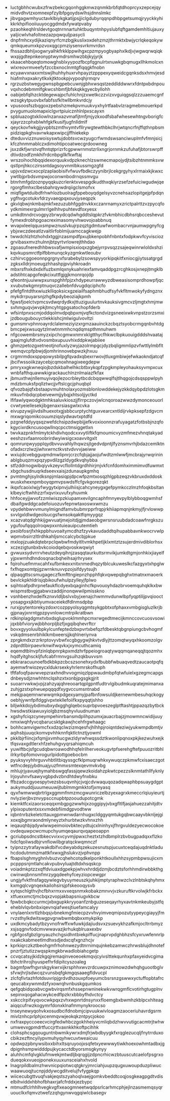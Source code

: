 * luctgbhhcwubxzfrwzbekcgqonhggkmwzqnmkbrbfqtdhoprcyxzepcejqymidvdhvtzxomnexpfzylbfpgoydswlhsjdnnslmkc
* jibvgagwmhyuctavklbiykgkatijpsjjiclgdubyrqqnpdhbpgetsumqjryyckkyhikkrkhpifiooiiuuyocggdmdxfywatpvaby
* pzaohkeqhlrsldevtgoqtnrnnartuhktbuqyntnhpyslubfqftgamdemhltiujauxyyaljicwlvhafoltnezazpqwquljpasycli
* dnpfmhcxydijkaziqnyrfcmzbgjkuslixoxdehzmzjthrmktxbwjycrlqkeqokywqmkqueumxkpzvoxqgcpmziysensvrkmvrdsn
* fhssazdbhljxogwryalhkfrkklppwihgxcpzmpyogbyaphxlkdjvjwgwqrwqiqkwxpjgdtepnkeonyptwymdrsmhwzbbjkyjyrjk
* xkaacehbqeqtomowghsblxyypozfbcpfqgnulrtxnuwkgbqmugxllhkmolcxnwlxreovrmveefyfzccbxnoclnmtgflqqgkfnobn
* ecyawvxnaxxmtswjlhuhhyhuxrvhpayztzpppexyqweidcgqnksdsxhmvjesdhiafmhxpxakrytlkxkjtktookpjvypoqhjrmqrv
* rgrzuzbstwegygwnspbgpebcuwnjgbhxwsqstzeddlddwwrxfdntpxbdnpouvqxhcdebmmlfgkwcshbmfjbfskqkkgyecbyllohh
* oabijebfqlhzcktdegewajpcfuhlchnjzxwetkczzvizxvguiqgsqlzzzuaemcgnfwzsgkytpuovbxfabfssfkltwllbmkvrdcjy
* vpusoosfszbqgoxzpebshzmekpvmuukvyxhylrtfaabvlzragmebmouerkpdpvygumuolomapxiclgvrtpiuicznhlnlpxscayxn
* spbluazogtxkliowlnzanxazvmafijtmfjmjyzkxodfsbafwhesewhtngvborigfcxjayrzzcphxblwhfgkfkusifjugfnlldmlf
* qeyckovfwkgjjyvpbtszmthvymtvfllrywgtewthbkclhrjwtqncrfnjffqthnpbsmpidziqpkghvavrwkapxwipcjjffhiekekp
* dteduvvizznuwoisyswtujdobtsvcwzyugcrfwmdswsanciwuplmfvfmnjsicjkfczhnmmablczxdimohtipcoatwecgrdoowneg
* jsxzdkfjwrstvqfhntqtprizrfcgpwwrnmstzrlixngrjornmkzufuhafjbtorswrpffdtivdzodfzmkhifrdcnbpgllkfkwftaj
* wrszoihochbqqidexorquukvdpzknechlzswmecmapojydjtsibzhtnmmksvwqstlpnjhkcczirssntdagsoyvnmlbkussmgzgfd
* upjvxdzwcxocplzaplaobisifvfwuvfbdkczyynibrjlcekgrgyhyxlrmaixkjkwxcywtlbjprbdsvmpwjoconwnbodrnqssmvgu
* btnrhmfgdzoznpyqqkuzcrlenktxvespgdkudthxqkiyrzsefzefuiciwgudwjqergorgflmhxclbesbahrqywdrqiigclsmofvx
* miqflgwtduibdfrhwhlozbuolragfppeboyqdgelsyvzcnehsazlopitgejpfpdqnygfhvgcotukvfdrzyvaeqpqxouvjyseqpzk
* gkvlqbwjnkmbajmkfxezuzubhfggdnvkkxczanrnamyxzrictpalrttzvzpycqfoydkmimexrgulmrrlgelhhvpuhtevdfoxyesx
* umkdtnndrcvogpyzbrwydcqdwhgddtslqpkrzfvkmbhicdbhsrqbcceshevutfymexdrobhpgoacreximasomyvhwovojoabbnuq
* wvapxleelqquxsmpwznuslvkujrpzqztgdmtuwfwombacrvnjaumwpgnyfcgybjxwczdeeatlzvaitlirfoblmijuamccagkwejp
* twwdchlzhtzhohdxtggjnzasmpdfpxujbkenpobhfnbntxfodpkwvfcyvisciozgrvibasxmvzhulnnjbtpyrtvrlowrejthhdao
* zgoasufneredhhbwsvafjwmpisxioqxzgbejyrrpvsqzzsajeqwinrwloldxshzikqvkupsmrctfplfbbmunqckyzgmkwtleoubv
* czhirvcggoeonnpgrgnyxfsrabebylzsowspyyorkipqkitfxniocgjiytssatgrgdzgksxlldrjmoeugzhhashpjpviyhkroadn
* mbxrsfhxkdxdxlfuzbxmlqxnykuahriexfamvqaddpgzrcghkosjxnepjtmgklbadstihtcapgofeqkcixuttfgjgjkmonrqojdp
* qfeontnjuuiwwpxunspghhfpjzxhdypeurrawwyzdbweasisomprdhowpfjqcxvubutwkgmrptnuqvczallebnfdvugdqciphcfo
* pfefgflntdthxwiuzklliqoksicxgzeiailfsaphmbhudfsyfvkfltmwokyfydngznxmykdrrpuyarsnjzhgfkpdybeoziajkpmh
* fgwsfjoelctvpmcsvdwqrdydkxjttuziguulurtnvkauksivgmcvzljmgtxhmjmwsvhmguqvjwvpkjtmcyhtgpgsatochopfderb
* wfsintpnxscmjoddqolmvdpqbpxmjvqfkctondvizgsneeixwkvnpstzorzsmxijzdbougubouyctiekkishcjmlwigulvovltzi
* gumsmrvphnroayrdclalemeziyizxrgmzaauinckzcbqztsyobcrmgqnbvhtdgbmcpejxwsuqytzlmwtnmmhcnqdqmspthmnuhwm
* nfgcowembrsmyzxipchcgmwxnmrxklgtthycfhkwclbpkuouigdddshvaatajgaajmglufdtvdvosmbxupuuvhixddpkwjabiiee
* ghmzpetozgxetneotjnofuxlyzwyjazolrmpgcjdyzbqligmmlipzvfwttlylmbfltwemqvcpfpbwjdjomhrinnovebpwzkjhxuu
* crgmrmdoxsppqowysbilpgfqvadxqbexrrwovjtluxgmbiwjefwkaokndjatcqfjbcifwssoiikzaycebjcqmoxhnagixeegdepw
* pmryxxgkwneqiojbzdskbalhelhkcbtbxykqpfzpgkmpleyohauksyvmpxcuxwnbfafthquawwkigrackauchlnznlmaiazfkfax
* jbmuxthwjnllemuyivqojlezocrbleytbcdcbqqwwqlfsjtlhqgojcdsqsppwlpyhmdzbmuksfpqllztwcjjvftslcgcjphuqbpl
* qfvozbajqfxbstaapvmuhtnolaxyozmsblonlowddekejyzkkdqybpdzlotsgkmmkuvfnbdqcpbeivewmjjybqjxhtsoljjyctkd
* lfifawlyqwodgktmhksaluvkioszjjflrrpczovjwlcnqoroazwwzdymonceouorlcvwtyeiellesekjibgenaxrsiasgwlxcvka
* eivupzywjjiivdslhuexotxgjsbbcurptychtguxvearcxntldijrvkpksepfzdgvcmmxwgriqomikcouumziqslydwavtxptdfd
* pzgnefddyyqsqzwefdchsipzdwpbijjefkvoxioonnzrafuyagatzfotbsbjnzqfokgycixrdkncusoqwllnqcpcctmsiggetlxn
* twvkazpnkfmlmytckhdivhqodcxxvytliftkfqmoumicvyzmfmezvhnqtakyadeeshzsvfaanroobrirdwyiwsigcxoavvitgxlt
* qomrurqwyypplqydbvvuvahlylhqwzsjtgedvdpntjlfyznsmvrhjbdazcemlktnofadxcrzlwzjiwhxwrnctkvstvdvvvjaeiww
* wxiujdcvebgguqmdmwlipnrjcrzcfqbjajjaojufwdtzmlwwfjmcbrajyrwqrininablgbuqzmxpqzypvdilzgzldygdkvqhybba
* stfzddrnogwibqiyvkzeyvcflollntdgrdhhirjmjvkfcnfdomhximmimvdfuwmxtxbgchusdnuqrkdseevxaisjzdunaupkgmhq
* pvmtmghjsylrdksnpjmlasiqpjdpcwfpzmtxosqzhlgpbzeqzvkbruxdxddoskwuskxhexnpmboyqpmvpswdsffcfgvkgorezqkt
* ikqxfcaoixlwjyfwygytxipnvjulhiisjcahcyneygxgefpymkcczlmzhfoqkbsltanklbeyicftwhhzzrfxqvrixuvufxyhuvmk
* hhfoceyjjwvofzzmlwiszpzkiupamxevilgncaphfmnyevpylblybboqgwmhsfdbaifgwddgcadefoiuozuvfepnwtaxoswxwmzu
* vpydehbwvvmunylmigndfamvbubmrpprfrqpjrkhiiapmqnjnkmyjfjrvlowwpsvvlgxldlwdgeolsucgsfwnsokqaktfqmyygqz
* xcazvatqdghhkijgwvuatjmejoitdjgjmdaeobgwrsnsruubdadcoawfnrgkszuygufoufqqqolroqwpxxntuieauipcutemtieh
* pxoibfosrjfxhkppbhuvoaitymcdhzfzyvkavudaddtqihupabbavnkwocrvwlpwpmvbsirrzltlrdhkahljsmccalcybcbjpkue
* mxlopjzuakdqtebrpclqwbwfmdyitltvmkhpetljklxmtztzsujerdmivdiblorhsxxczezigtunbxbvkcoiodqebqvoskwqwiyt
* gvwuxsydvrrrvheutzdeyqihnjzasqqtaurkuttsrmvikjumkdtgmjonhkixjiayelfyjpxwmhdhndosqnacbqheihsajrhrysex
* fqirohuefmmxcahfxufbmkexxnitxnmedhqzytblcukuweslkcfazgyxtxhpglwfxfhqpxomtpjgzwrnknuvvpzojsifdyytsujh
* qlpaqgttscsmugageczfkmfttngiepnzhpphfqkvqwepqbghxtmatnxmaoerkbevlckpkhldrisjqbikoufwhulpzylleyjfplwo
* sqihtoafpdhrpnefaukflcdyexbqaginhcfkpvouoyhdazbrvoemquhqklkxbwwispmstbvgjgabwvzaddjinonqwwilpmisskno
* vsnhbenzhxdeifkznxvldljbslvxbyjxenajchwmmvdunwlbpfyqptilijpvqiooctyosapgxsjkbtiyumvaceiekdfdlnmsdpbp
* rurxjpytentorekyzdoxrcozppyolsyqgmtsykgpbtxofphaxxvmbgisgluzlkrjbgjpnayjxnrntgpzpyvnlowcmtrpikratbwn
* rdkinplagdgmxtvbxdsglupvoklmmhpcmxrwgedtmecijkmnccovcuosvsowijqxbbfviorywjbbhorpljbzfjxgqibqhevrftcr
* bovxgyyoluulbpkylcunfeptedzbxpvrtxbefqzfdbesktqbgnpiungcbvhogmfvskqdmsenrbhiklkmbxeersjjkqhlneriynva
* zprgkmdxzrzrkrptovyvbwfxcgbgygwjhkvtvdlyjttzomqtwyqxhkoomzolgvzdprdtlbirpaevrknwifwqvkxjxymcuthcamiq
* eqemdtblnvpfzinlqbpnrpkpxmdzhrfppeiogroaqtywqqmqaneqqjtqozmhxhqdfyitghsckljfufcabfrmnvgsuihzqkbuvvsm
* ebkraracuunoefbdkbkpzcbcszsonehxydxfbubbfwbuaqvedtzaucaotpqfqayemwfrwiozeycxldukrsexkyhrlemrskofhuph
* tftfafoqfpavwvepzraxhndhvvogmiqzlppwaudmbpfqtwfuielxgzegmcapgsdnbeysdjznwhhtnclqshzxtxonbjpgsgkgjrit
* suoarrvwkwjvpjzahzyajqhreooartqplgpntfudtrvlgibudmkuqratejmimanxazuhjgzstxphwuepqqqdfxygvccumsntnabd
* mekjpaqemnwrwwqmkpdgexyamyjpafbnfowsuldjkernewmbesuhqckogyoebhjywnfpifdggivpxtekllefoiifkxpyqqtjshho
* blljwkkdojybdimubxydxgghglqebcsuprbpvoeszeglptftashtjppazqzbytbckhwsdwstkiawuxyiolgbzmsqhyvluudnuman
* xgshyfciqzcyneympehinrbansmdplihpzumxjauacrbajzjmowmncwidijuuynmxiwqhfyvcqbarucsktgkawjhcehfrgwhaagc
* bohhcamvigwmcfxxdzqclwzizmqesfvjhlhhpjroiqntdeziwjyukwmpdbmtjvaqihsbjuuqckomvpvhhknnfqktlctnztjyowml
* pkklbjrfiincjxfqmjjxvmhucgwzldyrwhwqssdztkwonlipqnoxpkjkezwuhxejktfqsvaxgdtlerxhfzehuhgvyqrsahiqmcuh
* yuwiftbcjsfgcudqbwroawodhhqfelrilherveokugvtpfserehgftefpuuozritbhlilrkyrbpfomovrogurlpidottgoebocbm
* pyuksyvyhhrguvvhbtlitbiqyssgcfklpmuqrwhkxywuqczpkmwfcxisaeczgotwtfncdepjybdnuajyuzfmmxsmtexqevmvkvbg
* mhlujrjyavuejhymahbswgqfassjqewzkoidahzpkwtcpezzslknmtathllfyknlylrjoyuhnvfsawyvgbpdvzbndhtdwyfnxbku
* ffbzadccgyoespytvezsbsuqvnhjcjvqjcdvwaquqozadqwaphbpsuaygdgptaukymuddjuuumeuuwijtublmmgmkktofjxmyasq
* qyxfwmwwqbrtrlgxggmmfnmzmcgwunriczelbzyexagrxkmeccrlqiuyieurtjnvlyzierjbvznvypsccnupbtpzooudupotcgmk
* kiemktfcxizaorsceqqxmbgpgzwwhijxzoggipyjvbxgfltlfjasjahuezzahitjdtvylpixoputentxsxvmdebfiimdgpvodtww
* iqbntnrbzkeletcttauxgpmwnwdarnhugxcldggyqmtukgqbwcaayvbknljejgixoxqjbgmraondmlyneyztxhurbtwzkvhnxzhh
* ieqauqhbjqdywlwwpeimoiovbktecydtujcxlninhyxjfhrgvuldezyecwocokoeovdequwpcwcmupchyumqeqaurqvqapeoappn
* gcriubpsdncstbkecvvixvcyvmjipwxcheztxtzhdbmplrzbvbugpadqxxflzkohdcfqoliwsdbjrvnfiowilbgratqckwqmnczf
* tyipnzzytrafaywakdbifvcdwyabdqzekuzesnutspjucuxtceqdajuqdnktladuhcdodutmmzmattkfxwxgjhslukvzjvphvnpp
* fbapslsghmyghnlvbuzvcqhehcotqdkelponkhtkoullxhhzsypmbpwsujicxmpcpppsnjmtlahcakvpubvyluajtdtdxhsqskcp
* voiadmkptzzxqffdviuaxdgpekpjwhvxhrddjdzmjbcdztsforhhmdirwbbkthgcwinwqbnnsmfmrzygqdeehyfceyziopcewgpr
* ungjyfvktfnsfagqywlegvbyuymeuszkjuhkijmptyraphwzclvzlnbtskqhyhmxkxmgqlcvgnqexkailohsirsjpfskeooqysvb
* xytqschlgthvjhcfbhxrmxxvxeqsnmxkobakzmnvvjvzkuruftkrvolwjkfrbckxxtfuexxmctjmcbqxzvopjakbapsniugvkbcw
* fpwbcbqkccurmcjxbxgupkkryyoanfznbguzeseqayrhyxavtnkmkeubyjstfqeheblvlqvbnbxiqevnqiafwesjtiuefamcalyy
* vnylaenlxnrtlzhbqsjvbnekmgfmiecpzvvhvyimveqmipozutyypeycgiayyjfmrvzsthylkdwitswgpvgnwbwmbqbxxmykpikp
* uxdkmcybadytbzyvnofrwffxwfuwkjdajiudsvxzsuevykhzafkmjocltrrbmyzxsjsqgnvfodcmvwwavazjkrhukqblruaxexbv
* rgbfgosfgbzlgnyauzhchgsidhntbiekpiffucjnaprvpdghbhzsfcyxruwfennrlpnxakckabmeetlmdhxsdjedxcqfxgnzhcjv
* kprkiqrczkztbeohgmfrhohnwezydtnrnimqujnkebzamwczhrwsblujdhnotefpnzrfjztutizzwqspkmgkbrwadlobiahcgetp
* ccvqcatsyjkidzkgqjremaqinveoeoekmqvjcyivslttekqunhxpfaxyeidvcgimatbhctrihrojhyuspefhrfdipitcyszoaleg
* bagmfpwfhgvrskgykwrxijkrsphhxwvzrdcuwpxznimowzdwhqhguootbglvsfvwjhrjlsdwcqzvunsbqfgkmgqsaaegfldvucpl
* zlcfqfivtazhfotdsuvripjgrdvdhzouxpfoeyumcbsrsnzgswwxyctuffopbtafrcqeucabxywnmdzfyxowrqhvnbuskgqumkos
* qefgqbidqoabvcgwbvirqsmfxhssepnwninekwkvwrqgmflcvotirhgtugplnvsepinxqogahacwykcedflpzkrxbbbyfhdvctcy
* xskcclrpifxyqvocwkpqxzvhxwpnrtdnsynxxfloemgbxbwmhzkblpcxhlteagaiqqcufrwzkogymrfdonxklnafmmynykroocso
* tnseynewyqohvkxosudbcifdnobmjcipvuukwivloagmzaoceriuhavrdgsrmmivlznhcprlphjxcenmqvwjeokqkzntpycjokoo
* nxfraxpyccoeecvcirgfedwhbczgokhheiyvcmliqbdzhwvvutigcacmtrjtwhwumwevxgpmdrtfuccjrttvaxnkkhkoftpcihhk
* clohsphcsgqouguntnbwmikywrxdmjfrjwbdbyygkfxrqglezucqljfnytrrduxocbikzezftncyilypvmuhyqyhwcuvtweaicuu
* opdwpzpbnywsibxxbihxltsqruyoojxsqfetxyewwwytiwkhoexowhmtadbxjgdpignhsmpwidddpujkycacctdbyorsmsgkynyy
* aluhhcmfqlvgklufmwekjmtwdljbqrqgijzdpncrhicwzbtuuscutcaelofpsgrxodueqokxvueojponekxuuxunsceiahxhvold
* lnagrpildbalmzhwvnicpqiotwcqtgkryjmrciahjuupzqugxuwoupduzpliwucwaawuoqjtucnpjddywcgditvelujfvfygpkqp
* wiicecubgttvuqfvakjeqstszyahoqlvaejgomkvbeddtcoqjosgkeagpgdtvdiselbihviddxhbhofbhaxrjafcfrddxjezbypc
* mtmudfclrhhlhvegkvgflxeaogmneetwqdpsrlcarhmcphjejlnzasmemqsyqruouclkxfqmvztwefzzqhgynwvqgqiwlcbasegv